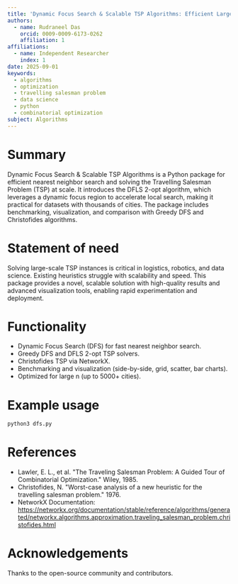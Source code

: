 ```yaml
---
title: 'Dynamic Focus Search & Scalable TSP Algorithms: Efficient Large-Scale Optimization in Python'
authors:
  - name: Rudraneel Das
    orcid: 0009-0009-6173-0262
    affiliation: 1
affiliations:
  - name: Independent Researcher
    index: 1
date: 2025-09-01
keywords:
  - algorithms
  - optimization
  - travelling salesman problem
  - data science
  - python
  - combinatorial optimization
subject: Algorithms
---
```


# Summary

Dynamic Focus Search & Scalable TSP Algorithms is a Python package for efficient nearest neighbor search and solving the Travelling Salesman Problem (TSP) at scale. It introduces the DFLS 2-opt algorithm, which leverages a dynamic focus region to accelerate local search, making it practical for datasets with thousands of cities. The package includes benchmarking, visualization, and comparison with Greedy DFS and Christofides algorithms.

# Statement of need

Solving large-scale TSP instances is critical in logistics, robotics, and data science. Existing heuristics struggle with scalability and speed. This package provides a novel, scalable solution with high-quality results and advanced visualization tools, enabling rapid experimentation and deployment.

# Functionality

- Dynamic Focus Search (DFS) for fast nearest neighbor search.
- Greedy DFS and DFLS 2-opt TSP solvers.
- Christofides TSP via NetworkX.
- Benchmarking and visualization (side-by-side, grid, scatter, bar charts).
- Optimized for large n (up to 5000+ cities).

# Example usage

```bash
python3 dfs.py
```

# References

- Lawler, E. L., et al. "The Traveling Salesman Problem: A Guided Tour of Combinatorial Optimization." Wiley, 1985.
- Christofides, N. "Worst-case analysis of a new heuristic for the travelling salesman problem." 1976.
- NetworkX Documentation: https://networkx.org/documentation/stable/reference/algorithms/generated/networkx.algorithms.approximation.traveling_salesman_problem.christofides.html

# Acknowledgements

Thanks to the open-source community and contributors.
